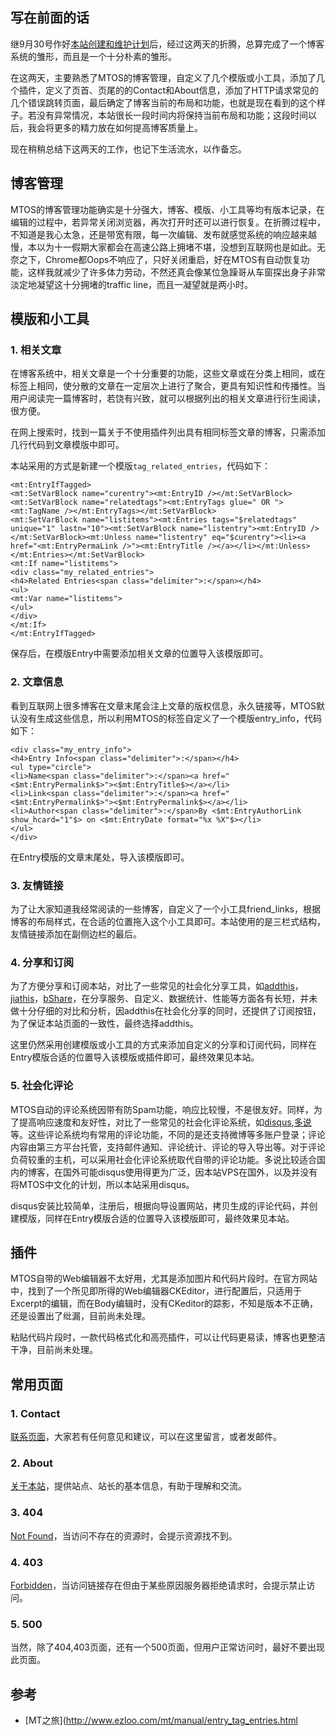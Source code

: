 ## 写在前面的话

继9月30号作好[本站创建和维护计划](/blog/2012/09/30/blog_schedule.html)后，经过这两天的折腾，总算完成了一个博客系统的雏形，而且是一个十分朴素的雏形。

在这两天，主要熟悉了MTOS的博客管理，自定义了几个模版或小工具，添加了几个插件，定义了页首、页尾的的Contact和About信息，添加了HTTP请求常见的几个错误跳转页面，最后确定了博客当前的布局和功能，也就是现在看到的这个样子。若没有异常情况，本站很长一段时间内将保持当前布局和功能；这段时间以后，我会将更多的精力放在如何提高博客质量上。

现在稍稍总结下这两天的工作，也记下生活流水，以作备忘。

## 博客管理

MTOS的博客管理功能确实是十分强大，博客、模版、小工具等均有版本记录，在编辑的过程中，若异常关闭浏览器，再次打开时还可以进行恢复。在折腾过程中，不知道是我心太急，还是带宽有限，每一次编辑、发布就感觉系统的响应越来越慢，本以为十一假期大家都会在高速公路上拥堵不堪，没想到互联网也是如此。无奈之下，Chrome都Oops不响应了，只好关闭重启，好在MTOS有自动恢复功能，这样我就减少了许多体力劳动，不然还真会像某位急躁哥从车窗探出身子非常淡定地凝望这十分拥堵的traffic line，而且一凝望就是两小时。

## 模版和小工具

### 1. 相关文章

在博客系统中，相关文章是一个十分重要的功能，这些文章或在分类上相同，或在标签上相同，使分散的文章在一定层次上进行了聚合，更具有知识性和传播性。当用户阅读完一篇博客时，若饶有兴致，就可以根据列出的相关文章进行衍生阅读，很方便。

在网上搜索时，找到一篇关于不使用插件列出具有相同标签文章的博客，只需添加几行代码到文章模版中即可。

本站采用的方式是新建一个模版`tag_related_entries`，代码如下：
	
	<mt:EntryIfTagged>
	<mt:SetVarBlock name="curentry"><mt:EntryID /></mt:SetVarBlock>
	<mt:SetVarBlock name="relatedtags"><mt:EntryTags glue=" OR "><mt:TagName /></mt:EntryTags></mt:SetVarBlock>
	<mt:SetVarBlock name="listitems"><mt:Entries tags="$relatedtags" unique="1" lastn="10"><mt:SetVarBlock name="listentry"><mt:EntryID /></mt:SetVarBlock><mt:Unless name="listentry" eq="$curentry"><li><a href="<mt:EntryPermaLink />"><mt:EntryTitle /></a></li></mt:Unless></mt:Entries></mt:SetVarBlock>
	<mt:If name="listitems">
	<div class="my_related_entries">
	<h4>Related Entries<span class="delimiter">:</span></h4>
	<ul>
	<mt:Var name="listitems">
	</ul>
	</div>
	</mt:If>
	</mt:EntryIfTagged>

保存后，在模版Entry中需要添加相关文章的位置导入该模版即可。

### 2. 文章信息

看到互联网上很多博客在文章末尾会注上文章的版权信息，永久链接等，MTOS默认没有生成这些信息，所以利用MTOS的标签自定义了一个模版entry_info，代码如下：

	<div class="my_entry_info">
	<h4>Entry Info<span class="delimiter">:</span></h4>
	<ul type="circle">
	<li>Name<span class="delimiter">:</span><a href="<$mt:EntryPermalink$>"><$mt:EntryTitle$></a></li>
	<li>Link<span class="delimiter">:</span><a href="<$mt:EntryPermalink$>"><$mt:EntryPermalink$></a></li>
	<li>Author<span class="delimiter">:</span>By <$mt:EntryAuthorLink show_hcard="1"$> on <$mt:EntryDate format="%x %X"$></li>
	</ul>
	</div>

在Entry模版的文章末尾处，导入该模版即可。

### 3. 友情链接

为了让大家知道我经常阅读的一些博客，自定义了一个小工具friend_links，根据博客的布局样式，在合适的位置拖入这个小工具即可。本站使用的是三栏式结构，友情链接添加在副侧边栏的最后。

### 4. 分享和订阅

为了方便分享和订阅本站，对比了一些常见的社会化分享工具，如[addthis](http://addthis.org.cn/)，[jiathis](http://www.jiathis.com/)，[bShare](http://www.bshare.cn/)，在分享服务、自定义、数据统计、性能等方面各有长短，并未做十分仔细的对比和分析，因addthis在社会化分享的同时，还提供了订阅按钮，为了保证本站页面的一致性，最终选择addthis。

这里仍然采用创建模版或小工具的方式来添加自定义的分享和订阅代码，同样在Entry模版合适的位置导入该模版或插件即可，最终效果见本站。

### 5. 社会化评论

MTOS自动的评论系统因带有防Spam功能，响应比较慢，不是很友好。同样，为了提高响应速度和友好性，对比了一些常见的社会化评论系统，如[disqus](http://disqus.com/),[多说](http://duoshuo.com/)等。这些评论系统均有常用的评论功能，不同的是还支持微博等多账户登录；评论内容由第三方平台托管，支持邮件通知、评论统计、评论的导入导出等。对于评论负荷较重的主机，可以采用社会化评论系统取代自带的评论功能。多说比较适合国内的博客，在国外可能disqus使用得更为广泛，因本站VPS在国外，以及并没有将MTOS中文化的计划，所以本站采用disqus。

disqus安装比较简单，注册后，根据向导设置网站，拷贝生成的评论代码，并创建模版，同样在Entry模版合适的位置导入该模版即可，最终效果见本站。

## 插件

MTOS自带的Web编辑器不太好用，尤其是添加图片和代码片段时。在官方网站中，找到了一个所见即所得的Web编辑器CKEditor，进行配置后，只适用于Excerpt的编辑，而在Body编辑时，没有CKeditor的踪影，不知是版本不正确，还是设置出了纰漏，目前尚未处理。

粘贴代码片段时，一款代码格式化和高亮插件，可以让代码更易读，博客也更整洁干净，目前尚未处理。

## 常用页面

### 1. Contact

[联系页面](http://www.dylanninin.com/blog/pages/message.html)，大家若有任何意见和建议，可以在这里留言，或者发邮件。

### 2. About

[关于本站](http://www.dylanninin.com/blog/pages/about.html)，提供站点、站长的基本信息，有助于理解和交流。

### 3. 404

[Not Found](http://www.dylanninin.com/foo/bar.html)，当访问不存在的资源时，会提示资源找不到。

### 4. 403

[Forbidden](http://www.dylanninin.com/blog/errors)，当访问链接存在但由于某些原因服务器拒绝请求时，会提示禁止访问。

### 5. 500

当然，除了404,403页面，还有一个500页面，但用户正常访问时，最好不要出现此页面。

## 参考

* [MT之旅](http://www.ezloo.com/mt/manual/entry_tag_entries.html
